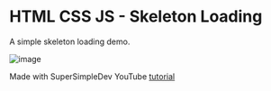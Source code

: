 # HTML CSS JS - Skeleton Loading
A simple skeleton loading demo.

![image](https://user-images.githubusercontent.com/43862225/163696807-978569fb-8500-419d-bb01-25fcf18a5434.png)

Made with SuperSimpleDev YouTube [tutorial](https://www.youtube.com/watch?v=ZVug65gW-fc)
